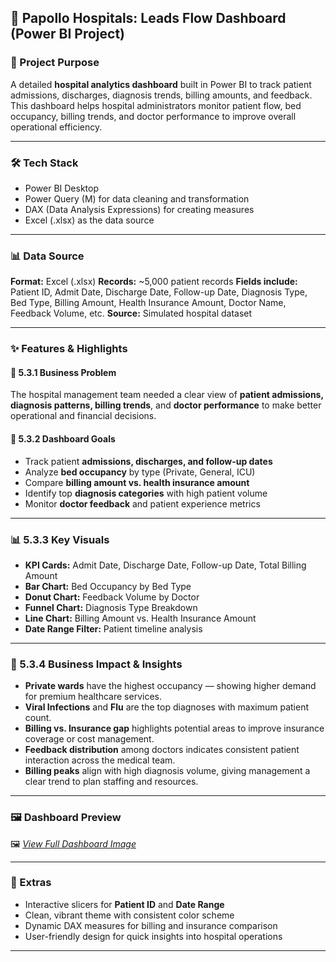 ## 🏥 Papollo Hospitals: Leads Flow Dashboard (Power BI Project)

### 📌 Project Purpose

A detailed **hospital analytics dashboard** built in Power BI to track patient admissions, discharges, diagnosis trends, billing amounts, and feedback. This dashboard helps hospital administrators monitor patient flow, bed occupancy, billing trends, and doctor performance to improve overall operational efficiency.

---

### 🛠️ Tech Stack

* Power BI Desktop
* Power Query (M) for data cleaning and transformation
* DAX (Data Analysis Expressions) for creating measures
* Excel (.xlsx) as the data source

---

### 📊 Data Source

**Format:** Excel (.xlsx)
**Records:** ~5,000 patient records
**Fields include:** Patient ID, Admit Date, Discharge Date, Follow-up Date, Diagnosis Type, Bed Type, Billing Amount, Health Insurance Amount, Doctor Name, Feedback Volume, etc.
**Source:** Simulated hospital dataset

---

### ✨ Features & Highlights

#### 🧩 5.3.1 Business Problem

The hospital management team needed a clear view of **patient admissions, diagnosis patterns, billing trends**, and **doctor performance** to make better operational and financial decisions.

#### 🎯 5.3.2 Dashboard Goals

* Track patient **admissions, discharges, and follow-up dates**
* Analyze **bed occupancy** by type (Private, General, ICU)
* Compare **billing amount vs. health insurance amount**
* Identify top **diagnosis categories** with high patient volume
* Monitor **doctor feedback** and patient experience metrics

---

### 📊 5.3.3 Key Visuals

* **KPI Cards:** Admit Date, Discharge Date, Follow-up Date, Total Billing Amount
* **Bar Chart:** Bed Occupancy by Bed Type
* **Donut Chart:** Feedback Volume by Doctor
* **Funnel Chart:** Diagnosis Type Breakdown
* **Line Chart:** Billing Amount vs. Health Insurance Amount
* **Date Range Filter:** Patient timeline analysis

---

### 💼 5.3.4 Business Impact & Insights

* **Private wards** have the highest occupancy — showing higher demand for premium healthcare services.
* **Viral Infections** and **Flu** are the top diagnoses with maximum patient count.
* **Billing vs. Insurance gap** highlights potential areas to improve insurance coverage or cost management.
* **Feedback distribution** among doctors indicates consistent patient interaction across the medical team.
* **Billing peaks** align with high diagnosis volume, giving management a clear trend to plan staffing and resources.

---

### 🖼️ Dashboard Preview

🖼️ *[View Full Dashboard Image](https://github.com/mydeepcode/Papollo-Hospitals-Leads-Flow-Dashboard/blob/main/Apollo%20Hospitals%20-%20Patient%20Data%20Analytics.png)*

---

### 📎 Extras

* Interactive slicers for **Patient ID** and **Date Range**
* Clean, vibrant theme with consistent color scheme
* Dynamic DAX measures for billing and insurance comparison
* User-friendly design for quick insights into hospital operations

---

